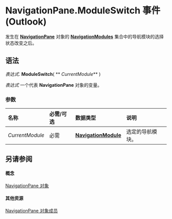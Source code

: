 
# NavigationPane.ModuleSwitch 事件 (Outlook)

发生在  **[NavigationPane](b6538c72-6115-99fc-c926-e0532a747823.md)** 对象的 **[NavigationModules](4b0743d3-0a21-488c-27b2-31ae07129a61.md)** 集合中的导航模块的选择状态改变之后。


## 语法

 _表达式_. **ModuleSwitch**( ** _CurrentModule_** )

 _表达式_ 一个代表 **NavigationPane** 对象的变量。


### 参数



|**名称**|**必需/可选**|**数据类型**|**说明**|
|:-----|:-----|:-----|:-----|
| _CurrentModule_|必需|**[NavigationModule](76565eaf-1e64-f5d4-b90f-ba156863802c.md)**|选定的导航模块。|

## 另请参阅


#### 概念


[NavigationPane 对象](b6538c72-6115-99fc-c926-e0532a747823.md)
#### 其他资源


[NavigationPane 对象成员](51660711-1940-cc66-d536-83b86ea25897.md)